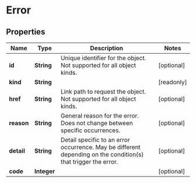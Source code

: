 

# Error


## Properties

Name | Type | Description | Notes
------------ | ------------- | ------------- | -------------
**id** | **String** | Unique identifier for the object. Not supported for all object kinds. |  [optional]
**kind** | **String** |  |  [readonly]
**href** | **String** | Link path to request the object. Not supported for all object kinds. |  [optional]
**reason** | **String** | General reason for the error. Does not change between specific occurrences. |  [optional]
**detail** | **String** | Detail specific to an error occurrence. May be different depending on the condition(s) that trigger the error. |  [optional]
**code** | **Integer** |  |  [optional]



